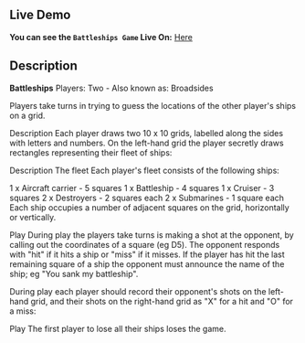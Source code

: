 ## Live Demo
**You can see the `Battleships Game` Live On:** [Here](https://natitbattleships.netlify.app/)

## Description
**Battleships**
Players: Two - Also known as: Broadsides

Players take turns in trying to guess the locations of the other player's ships on a grid.

Description
Each player draws two 10 x 10 grids, labelled along the sides with letters and numbers. On the left-hand grid the player secretly draws rectangles representing their fleet of ships:

Description
The fleet
Each player's fleet consists of the following ships:

1 x Aircraft carrier - 5 squares
1 x Battleship - 4 squares
1 x Cruiser - 3 squares
2 x Destroyers - 2 squares each
2 x Submarines - 1 square each
Each ship occupies a number of adjacent squares on the grid, horizontally or vertically.

Play
During play the players take turns is making a shot at the opponent, by calling out the coordinates of a square (eg D5). The opponent responds with "hit" if it hits a ship or "miss" if it misses. If the player has hit the last remaining square of a ship the opponent must announce the name of the ship; eg "You sank my battleship".

During play each player should record their opponent's shots on the left-hand grid, and their shots on the right-hand grid as "X" for a hit and "O" for a miss:

Play
The first player to lose all their ships loses the game.
